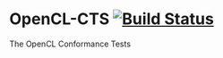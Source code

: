 # OpenCL-CTS [![Build Status](https://api.travis-ci.org/KhronosGroup/OpenCL-CTS.svg?branch=cl20_trunk)](https://travis-ci.org/KhronosGroup/OpenCL-CTS/branches)
The OpenCL Conformance Tests

